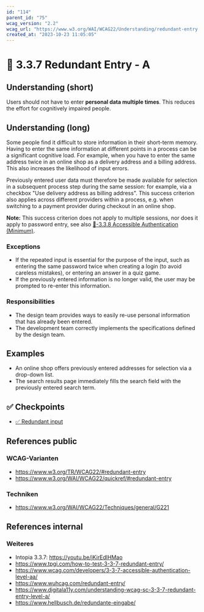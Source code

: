 ```yaml
---
id: "114"
parent_id: "75"
wcag_version: "2.2"
wcag_url: "https://www.w3.org/WAI/WCAG22/Understanding/redundant-entry.html"
created_at: "2023-10-23 11:05:05"
---
```


# 📜 3.3.7 Redundant Entry - A

## Understanding (short)

Users should not have to enter **personal data multiple times**. This reduces the effort for cognitively impaired people.

## Understanding (long)

Some people find it difficult to store information in their short-term memory. Having to enter the same information at different points in a process can be a significant cognitive load. For example, when you have to enter the same address twice in an online shop as a delivery address and a billing address. This also increases the likelihood of input errors.

Previously entered user data must therefore be made available for selection in a subsequent process step during the same session: for example, via a checkbox "Use delivery address as billing address". This success criterion also applies across different providers within a process, e.g. when switching to a payment provider during checkout in an online shop.

**Note:** This success criterion does not apply to multiple sessions, nor does it apply to password entry, see also [📜-3.3.8 Accessible Authentication (Minimum)](/en/wcag/3.3.8-accessible-authentication-minimum).

### Exceptions

- If the repeated input is essential for the purpose of the input, such as entering the same password twice when creating a login (to avoid careless mistakes), or entering an answer in a quiz game.
- If the previously entered information is no longer valid, the user may be prompted to re-enter this information.

### Responsibilities

- The design team provides ways to easily re-use personal information that has already been entered.
- The development team correctly implements the specifications defined by the design team.

## Examples

- An online shop offers previously entered addresses for selection via a drop-down list.
- The search results page immediately fills the search field with the previously entered search term.

## ✅ Checkpoints

- [✅ Redundant input](redundant-input)

## References public

### WCAG-Varianten
- <https://www.w3.org/TR/WCAG22/#redundant-entry>
- <https://www.w3.org/WAI/WCAG22/quickref/#redundant-entry>

### Techniken
- <https://www.w3.org/WAI/WCAG22/Techniques/general/G221>

## References internal

### Weiteres

- Intopia 3.3.7: <https://youtu.be/jKirEdlHMao>
- <https://www.tpgi.com/how-to-test-3-3-7-redundant-entry/>
- <https://www.wcag.com/developers/3-3-7-accessible-authentication-level-aa/>
- <https://www.wuhcag.com/redundant-entry/>
- <https://www.digitala11y.com/understanding-wcag-sc-3-3-7-redundant-entry-level-a/>
- <https://www.hellbusch.de/redundante-eingabe/>